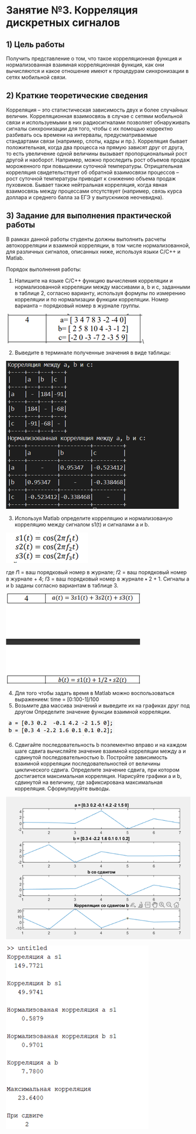 # Занятие №3. Корреляция дискретных сигналов
## 1) Цель работы

Получить представление о том, что такое корреляционная функция и нормализованная взаимная корреляционная функция, как они вычисляются и какое отношение имеют к процедурам синхронизации в сетях мобильной связи. 

## 2) Краткие теоретические сведения

Корреляция – это статистическая зависимость двух и более случайных величин. Корреляционная взаимосвязь в случае с сетями мобильной связи и используемыми в них радиосигналами позволяет обнаруживать сигналы синхронизации для того, чтобы с их помощью корректно разбивать ось времени на интервалы, предусматриваемые стандартами связи (например, слоты, кадры и пр.).
Корреляция бывает положительная, когда два процесса на прямую зависят друг от друга, то есть увеличение одной величины вызывает пропорциональный рост другой и наоборот. Например, можно проследить рост объемов продаж мороженного при повышении суточной температуры. Отрицательная корреляция свидетельствует об обратной взаимосвязи процессов – рост суточной температуры приводит к снижению объема продаж пуховиков. Бывает также нейтральная корреляция, когда явная взаимосвязь между процессами отсутствует (например, связь курса доллара и среднего балла за ЕГЭ у выпускников неочевидна).

## 3) Задание для выполнения практической работы

В рамках данной работы студенты должны выполнить расчеты автокорреляции и взаимной корреляции, в том числе нормализованной, для различных сигналов, описанных ниже, используя языки C/C++ и Matlab.

Порядок выполнения работы:
1) Напишите на языке C/C++ функцию вычисления корреляции и нормализованной корреляции между массивами a, b и с, заданными в таблице 2, согласно варианту, используя формулы по измерению корреляции и по нормализации функции корреляции. Номер варианта – порядковый номер в журнале группы.

![../../photo_screenshots/variant_1-2.png](https://github.com/Marina1825/Core/blob/main/image/variant_1-2.png)\

2) Выведите в терминале полученные значения в виде таблицы:

![../../photo_screenshots/image_1-2.png](https://github.com/Marina1825/Core/blob/main/image/image_1-2.png)

3) Используя Matlab определите корреляцию и нормализованую корреляцию между сигналом s1(t) и сигналами a и b.

![../../photo_screenshots/Var_3-7.png](https://github.com/Marina1825/Core/blob/main/image/Var_3-7.png)

где 𝑓1 = ваш порядковый номер в журнале;
𝑓2 = ваш порядковый номер в журнале + 4;
𝑓3 = ваш порядковый номер в журнале ∗ 2 + 1.
Сигналы a и b заданы согласно вариантам в таблице 3.

![../../photo_screenshots/var_3-7.png](https://github.com/Marina1825/Core/blob/main/image/var_3-7.png)

4) Для того чтобы задать время в Matlab можно воспользоваться выражением:
	time = [0:100-1]/100 
5) Возьмите два массива значений и выведите их на графиках друг под другом Определите значение функции взаимной корреляции.

![../../photo_screenshots/variant_3-7.png](https://github.com/Marina1825/Core/blob/main/image/variant_3-7.png) 

6) Сдвигайте последовательность b поэлементно вправо и на каждом шаге сдвига вычисляйте значение взаимной корреляции между a и сдвинутой последовательностью b. Постройте зависимость взаимной корреляции последовательностей от величины циклического сдвига. Определите значение сдвига, при котором достигается максимальная корреляция. Нарисуйте графики a и b, сдвинутой на величину, где зафиксирована максимальная корреляция. Сформулируйте выводы.

![../../photo_screenshots/image_3-7(1).png](https://github.com/Marina1825/Core/blob/main/image/image_3-7(1).png)

![../../photo_screenshots/image_3-7.png](https://github.com/Lera-XX/Mobile/blob/main/image/%D0%A1%D0%BD%D0%B8%D0%BC%D0%BE%D0%BA%20%D1%8D%D0%BA%D1%80%D0%B0%D0%BD%D0%B0%202023-12-19%20003117.png)
